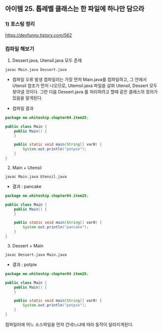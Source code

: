 ## 아이템 25. 톱레벨 클래스는 한 파일에 하나만 담으라

### 1) 포스팅 정리
https://devfunny.tistory.com/562

### 컴파일 해보기
1) Dessert.java, Utensil.java 모두 존재
```
javac Main.java Dessert.java
```
- 컴파일 오류 발생
컴파일러는 가장 먼저 Main.java를 컴파일하고, 그 안에서 Utensil 참조가 먼저 나오므로, Utemsil.java 파일을 살펴 Utensil, Dessert 모두 찾아낼 것이다. 
그런 다음 Dessert.java 를 처리하려고 할때 같은 클래스의 정의가 있음을 알게된다.

- 컴파일 결과
```java
package me.whiteship.chapter04.item25;

public class Main {
    public Main() {
    }

    public static void main(String[] var0) {
        System.out.println("potpie");
    }
}
```

2) Main + Utensil
```
javac Main.java Utensil.java
```

- 결과 : pancake
```java
package me.whiteship.chapter04.item25;

public class Main {
    public Main() {
    }

    public static void main(String[] var0) {
        System.out.println("pancake");
    }
}
```

3) Dessert + Main
```
javac Dessert.java Main.java 
```

- 결과 : potpie
```java
package me.whiteship.chapter04.item25;

public class Main {
    public Main() {
    }

    public static void main(String[] var0) {
        System.out.println("potpie");
    }
}
```
컴파일러에 어느 소스파일을 먼저 건네느냐에 따라 동작이 달라지게된다.


